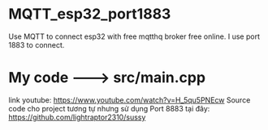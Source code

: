 # MQTT_esp32_port1883
Use MQTT to connect esp32 with free mqtthq broker free online. I use port 1883 to connect.
# My code ---> src/main.cpp
link youtube:
https://www.youtube.com/watch?v=H_5qu5PNEcw
Source code cho project tương tự nhưng sử dụng Port 8883 tại đây: 
https://github.com/lightraptor2310/sussy
